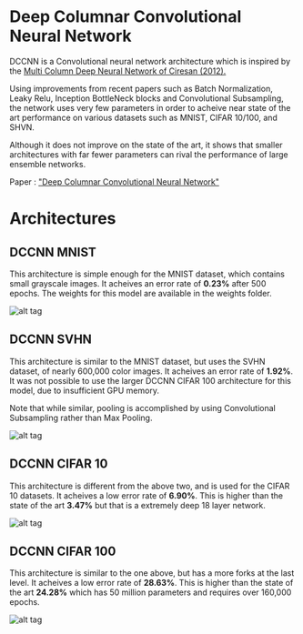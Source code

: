 # Deep Columnar Convolutional Neural Network

DCCNN is a Convolutional neural network architecture which is inspired by the <a href="http://people.idsia.ch/~juergen/cvpr2012.pdf">Multi Column Deep Neural Network of Ciresan (2012).</a> 

Using improvements from recent papers such as Batch Normalization, Leaky Relu, Inception BottleNeck blocks and Convolutional Subsampling,
the network uses very few parameters in order to acheive near state of the art performance on various datasets such as
MNIST, CIFAR 10/100, and SHVN. 

Although it does not improve on the state of the art, it shows that smaller architectures with far fewer parameters can rival the performance of large ensemble networks.

Paper : <a href="http://www.ijcaonline.org/archives/volume145/number12/25331-2016910772">"Deep Columnar Convolutional Neural Network"</a>

# Architectures
## DCCNN MNIST

This architecture is simple enough for the MNIST dataset, which contains small grayscale images. It acheives an error rate of <b>0.23%</b> after 500 epochs.
The weights for this model are available in the weights folder.

![alt tag](https://raw.githubusercontent.com/titu1994/Deep-Columnar-Convolutional-Neural-Network/master/architectures/DCCNN%20MNIST.png)

## DCCNN SVHN

This architecture is similar to the MNIST dataset, but uses the SVHN dataset, of nearly 600,000 color images. It acheives an error rate of
<b>1.92%</b>. It was not possible to use the larger DCCNN CIFAR 100 architecture for this model, due to insufficient GPU memory.

Note that while similar, pooling is accomplished by using Convolutional Subsampling rather than Max Pooling.

![alt tag](https://raw.githubusercontent.com/titu1994/Deep-Columnar-Convolutional-Neural-Network/master/architectures/DCCNN%20SVHN.png)

## DCCNN CIFAR 10

This architecture is different from the above two, and is used for the CIFAR 10 datasets. It acheives a low error rate of <b>6.90%</b>.
This is higher than the state of the art <b>3.47%</b> but that is a extremely deep 18 layer network.

![alt tag](https://raw.githubusercontent.com/titu1994/Deep-Columnar-Convolutional-Neural-Network/master/architectures/DCCNN%20Cifar10.png)

## DCCNN CIFAR 100

This architecture is similar to the one above, but has a more forks at the last level. It acheives a low error rate of <b>28.63%</b>.
This is higher than the state of the art <b>24.28%</b> which has 50 million parameters and requires over 160,000 epochs. 

![alt tag](https://raw.githubusercontent.com/titu1994/Deep-Columnar-Convolutional-Neural-Network/master/architectures/DCCNN%20Cifar100.png)
